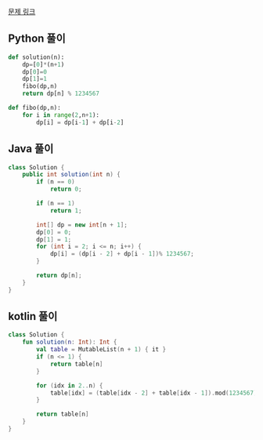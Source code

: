 [문제 링크](https://programmers.co.kr/learn/courses/30/lessons/12945?language=python3)


## Python 풀이
```python
def solution(n):
    dp=[0]*(n+1)
    dp[0]=0
    dp[1]=1       
    fibo(dp,n)
    return dp[n] % 1234567

def fibo(dp,n):
    for i in range(2,n+1):
        dp[i] = dp[i-1] + dp[i-2]
```

## Java 풀이
```java
class Solution {
    public int solution(int n) {
        if (n == 0)
            return 0;

        if (n == 1)
            return 1;

        int[] dp = new int[n + 1];
        dp[0] = 0;
        dp[1] = 1;
        for (int i = 2; i <= n; i++) {
            dp[i] = (dp[i - 2] + dp[i - 1])% 1234567;
        }

        return dp[n];
    }
}
```

## kotlin 풀이
```kotlin
class Solution {
    fun solution(n: Int): Int {
        val table = MutableList(n + 1) { it }
        if (n <= 1) {
            return table[n]
        }

        for (idx in 2..n) {
            table[idx] = (table[idx - 2] + table[idx - 1]).mod(1234567)
        }

        return table[n]
    }
}
```
